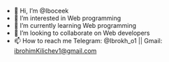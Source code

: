 - 👋 Hi, I’m @Iboceek
- 👀 I’m interested in Web programming
- 🌱 I’m currently learning Web programming
- 💞️ I’m looking to collaborate on Web developers
- 📫 How to reach me Telegram: @Ibrokh_o1 || Gmail: ibrohimKilichev1@gmail.com

<!---
Iboceek/Iboceek is a ✨ special ✨ repository because its `README.md` (this file) appears on your GitHub profile.
You can click the Preview link to take a look at your changes.
--->
